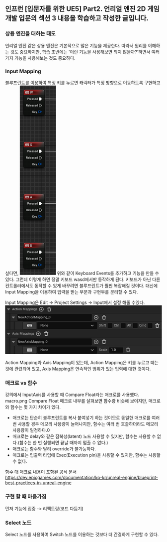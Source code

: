 ## 인프런 [입문자를 위한 UE5] Part2. 언리얼 엔진 2D 게임 개발 입문의 섹션 3 내용을 학습하고 작성한 글입니다.

### 상용 엔진을 대하는 태도
언리얼 엔진 같은 상용 엔진은 기본적으로 많은 기능을 제공한다. 따라서 원리를 이해하는 것도 중요하지만, 학습 초반에는 '이런 기능을 사용해보면 되지 않을까?'하면서 여러 가지 기능을 사용해보는 것도 중요하다.
 
### Input Mapping
블루프린트를 이용하여 특정 키를 누르면 캐릭터가 특정 방향으로 이동하도록 구현하고 싶다면,
![keyboard event 이미지](img/wasd.png)
위와 같이 Keyboard Events를 추가하고 기능을 만들 수 있다. 그런데 이렇게 하면 정말 키보드 wasd에서만 동작하게 된다. 키보드가 아닌 다른 컨트롤러에서도 동작할 수 있게 바꾸려면 블루프린트가 훨씬 복잡해질 것이다. 대신에 Input Mapping을 이용하여 입력을 받는 부분과 구현부를 분리할 수 있다.

Input Mapping은 Edit -> Project Settings -> Input에서 설정 해줄 수있다. 
![Input Mapping 이미지](img/mapping.png)

Action Mapping과 Axis Mapping이 있는데, Action Mapping은 키를 누르고 떼는 것에 관련되어 있고, Axis Mapping은 연속적인 범위가 있는 입력에 대한 것이다.

### 매크로 vs 함수
강의에서 InputAxis를 사용할 때 Compare Float라는 매크로를 사용했다.
macro.png
Compare Float 매크로 내부를 살펴보면 함수랑 비슷해 보이지만, 매크로와 함수는 몇 가지 차이가 있다.
- 매크로는 단순히 블루프린트를 복사 붙여넣기 하는 것이므로 동일한 매크로를 여러 번 사용할 경우 메모리 사용량이 늘어나지만, 함수는 여러 번 호출하더라도 메모리 사용량이 일정하다.0
- 매크로는 delay와 같은 잠복성(latent) 노드 사용할 수 있지만, 함수는 사용할 수 없다.(함수는 한 번 실행되면 끝날 때까지 멈출 수 없다.)
- 매크로는 함수와 달리 override가 불가능하다.
- 매크로는 입출력 타입에 Exec(Execution pin)을 사용할 수 있지만, 함수는 사용할 수 없다. 

함수 대 매크로 내용이 포함된 공식 문서
https://dev.epicgames.com/documentation/ko-kr/unreal-engine/blueprint-best-practices-in-unreal-engine

### 구현 할 때 마음가짐
먼저 기능에 집중 -> 리팩토링(코드 다듬기)

### Select 노드
Select 노드를 사용하여 Switch 노드를 이용하는 것보다 더 간결하게 구현할 수 있다.